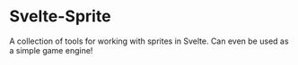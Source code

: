 # Svelte-Sprite

A collection of tools for working with sprites in Svelte. Can even be used as a simple game engine!
